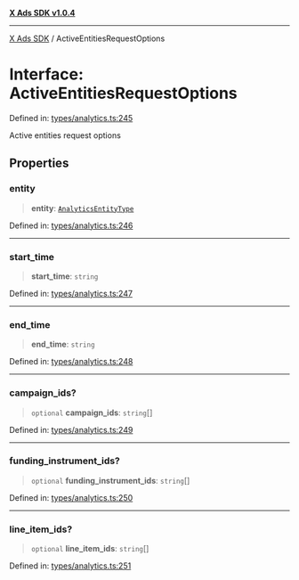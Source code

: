 [**X Ads SDK v1.0.4**](../README.md)

***

[X Ads SDK](../globals.md) / ActiveEntitiesRequestOptions

# Interface: ActiveEntitiesRequestOptions

Defined in: [types/analytics.ts:245](https://github.com/kage1020/x-ads-sdk/blob/main/src/types/analytics.ts#L245)

Active entities request options

## Properties

### entity

> **entity**: [`AnalyticsEntityType`](../type-aliases/AnalyticsEntityType.md)

Defined in: [types/analytics.ts:246](https://github.com/kage1020/x-ads-sdk/blob/main/src/types/analytics.ts#L246)

***

### start\_time

> **start\_time**: `string`

Defined in: [types/analytics.ts:247](https://github.com/kage1020/x-ads-sdk/blob/main/src/types/analytics.ts#L247)

***

### end\_time

> **end\_time**: `string`

Defined in: [types/analytics.ts:248](https://github.com/kage1020/x-ads-sdk/blob/main/src/types/analytics.ts#L248)

***

### campaign\_ids?

> `optional` **campaign\_ids**: `string`[]

Defined in: [types/analytics.ts:249](https://github.com/kage1020/x-ads-sdk/blob/main/src/types/analytics.ts#L249)

***

### funding\_instrument\_ids?

> `optional` **funding\_instrument\_ids**: `string`[]

Defined in: [types/analytics.ts:250](https://github.com/kage1020/x-ads-sdk/blob/main/src/types/analytics.ts#L250)

***

### line\_item\_ids?

> `optional` **line\_item\_ids**: `string`[]

Defined in: [types/analytics.ts:251](https://github.com/kage1020/x-ads-sdk/blob/main/src/types/analytics.ts#L251)
